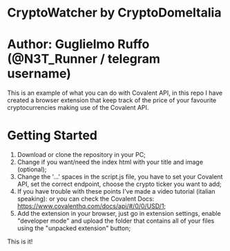 # CryptoWatcher by CryptoDomeItalia
# Author: Guglielmo Ruffo (@N3T_Runner / telegram username)

This is an example of what you can do with Covalent API, in this repo I have created a browser extension that keep track of the price of your favourite cryptocurrencies making use of the Covalent API.

# Getting Started

1. Download or clone the repository in your PC;
2. Change if you want/need the index html with your title and image (optional);
3. Change the '...' spaces in the script.js file, you have to set your Covalent API, set the correct endpoint, choose the crypto ticker you want to add;
4. If you have trouble with these points I've made a video tutorial (italian speaking):  or you can check the Covalent Docs: https://www.covalenthq.com/docs/api/#/0/0/USD/1;
5. Add the extension in your browser, just go in extension settings, enable "developer mode" and upload the folder that contains all of your files using the "unpacked extension" button;

This is it!
